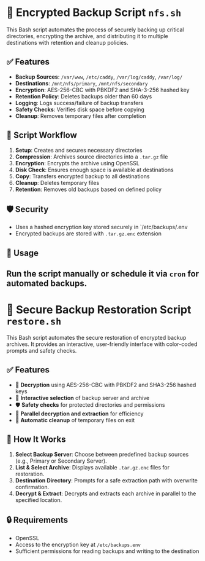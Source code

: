 # 🔐 Encrypted Backup Script `nfs.sh`

This Bash script automates the process of securely backing up critical directories, encrypting the archive, and distributing it to multiple destinations with retention and cleanup policies.

## ✅ Features

- **Backup Sources**: `/var/www`, `/etc/caddy`, `/var/log/caddy`, `/var/log/`
- **Destinations**: `/mnt/nfs/primary`, `/mnt/nfs/secondary`
- **Encryption**: AES-256-CBC with PBKDF2 and SHA-3-256 hashed key
- **Retention Policy**: Deletes backups older than 60 days
- **Logging**: Logs success/failure of backup transfers
- **Safety Checks**: Verifies disk space before copying
- **Cleanup**: Removes temporary files after completion

## 🧩 Script Workflow

1. **Setup**: Creates and secures necessary directories
2. **Compression**: Archives source directories into a `.tar.gz` file
3. **Encryption**: Encrypts the archive using OpenSSL
4. **Disk Check**: Ensures enough space is available at destinations
5. **Copy**: Transfers encrypted backup to all destinations
6. **Cleanup**: Deletes temporary files
7. **Retention**: Removes old backups based on defined policy

## 🛡️ Security

- Uses a hashed encryption key stored securely in `/etc/backups/.env
- Encrypted backups are stored with `.tar.gz.enc` extension

## 📌 Usage

Run the script manually or schedule it via `cron` for automated backups.
----------------------------------------------------------------------------
# 🔄 Secure Backup Restoration Script `restore.sh`

This Bash script automates the secure restoration of encrypted backup archives. It provides an interactive, user-friendly interface with color-coded prompts and safety checks.

## ✅ Features
- 🔐 **Decryption** using AES-256-CBC with PBKDF2 and SHA3-256 hashed keys
- 📁 **Interactive selection** of backup server and archive
- 🛡️ **Safety checks** for protected directories and permissions
- 🧵 **Parallel decryption and extraction** for efficiency
- 🧹 **Automatic cleanup** of temporary files on exit

## 🧰 How It Works
1. **Select Backup Server**: Choose between predefined backup sources (e.g., Primary or Secondary Server).
2. **List & Select Archive**: Displays available `.tar.gz.enc` files for restoration.
3. **Destination Directory**: Prompts for a safe extraction path with overwrite confirmation.
4. **Decrypt & Extract**: Decrypts and extracts each archive in parallel to the specified location.

## 🔒 Requirements
- OpenSSL
- Access to the encryption key at `/etc/backups.env`
- Sufficient permissions for reading backups and writing to the destination
